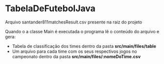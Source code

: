 # TabelaDeFutebolJava

Arquivo santander811matchesResult.csv presente na raiz do projeto

Quando o a classe Main é executada o programa lê o conteúdo do arquivo e gera:
- Tabela de classificação dos times dentro da pasta **src/main/files/table**
- Um arquivo para cada time com os seus respectivos jogos no campeonato dentro da pasta **src/main/files/:nomeDoTime.csv**
